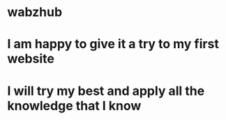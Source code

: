 # wabzhub
# I am happy to give it a try to my first website
# I will try my best and apply all the knowledge that I know